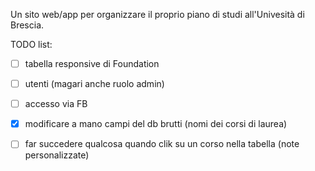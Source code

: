 Un sito web/app per organizzare il proprio piano di studi all'Univesità di Brescia.

TODO list:
- [ ] tabella responsive di Foundation
- [ ] utenti (magari anche ruolo admin)
- [ ] accesso via FB
- [x] modificare a mano campi del db brutti (nomi dei corsi di laurea)
- [ ] far succedere qualcosa quando clik su un corso nella tabella (note
  personalizzate)

